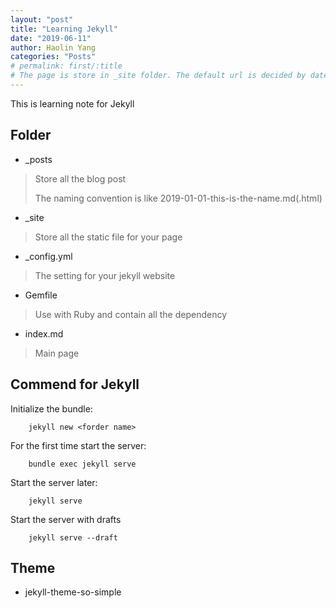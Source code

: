 ```yaml
---
layout: "post"
title: "Learning Jekyll"
date: "2019-06-11"
author: Haolin Yang
categories: "Posts"
# permalink: first/:title
# The page is store in _site folder. The default url is decided by date. However the url will be change when you have categories. Permalink can decided the url ultimately if that exist.
---
```


This is learning note for Jekyll

## Folder

* _posts

> Store all the blog post
>
> The naming convention is like 2019-01-01-this-is-the-name.md(.html)

* _site

> Store all the static file for your page

* _config.yml

> The setting for your jekyll website

* Gemfile

> Use with Ruby and contain all the dependency

* index.md

> Main page

## Commend for Jekyll

Initialize the bundle:
```
    jekyll new <forder name>
```

For the first time start the server:
```
    bundle exec jekyll serve
```

Start the server later:
```
    jekyll serve
```

Start the server with drafts
```
    jekyll serve --draft
```

## Theme

* jekyll-theme-so-simple
